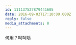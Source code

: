 ```yaml
---
id: 111137527879441605
date: 2016-09-03T17:10:00.000Z
reply: false
media_attachments: 0
---
```


何用？呵呵哒 ​​​​

